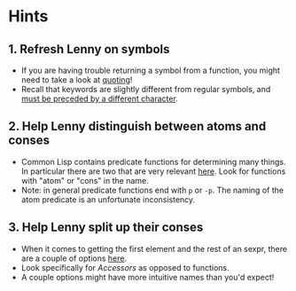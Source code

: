 # Hints

## 1. Refresh Lenny on symbols

- If you are having trouble returning a symbol from a function, you might need
  to take a look at [quoting][so-quoting]!
- Recall that keywords are slightly different from regular symbols, and [must
  be preceded by a different character][clhs-keywordp].

## 2. Help Lenny distinguish between atoms and conses

- Common Lisp contains predicate functions for determining many things. In
  particular there are two that are very relevant [here][clhs-conses]. Look for
  functions with "atom" or "cons" in the name.
- Note: in general predicate functions end with `p` or `-p`. The naming of the
  atom predicate is an unfortunate inconsistency.

## 3. Help Lenny split up their conses

- When it comes to getting the first element and the rest of an sexpr, there
  are a couple of options [here][clhs-conses].
- Look specifically for _Accessors_ as opposed to functions.
- A couple options might have more intuitive names than you'd expect!

[so-quoting]: https://stackoverflow.com/questions/134887/when-to-use-or-quote-in-lisp
[clhs-keywordp]: http://clhs.lisp.se/Body/f_kwdp.htm#keywordp
[clhs-conses]: http://clhs.lisp.se/Body/c_conses.htm
